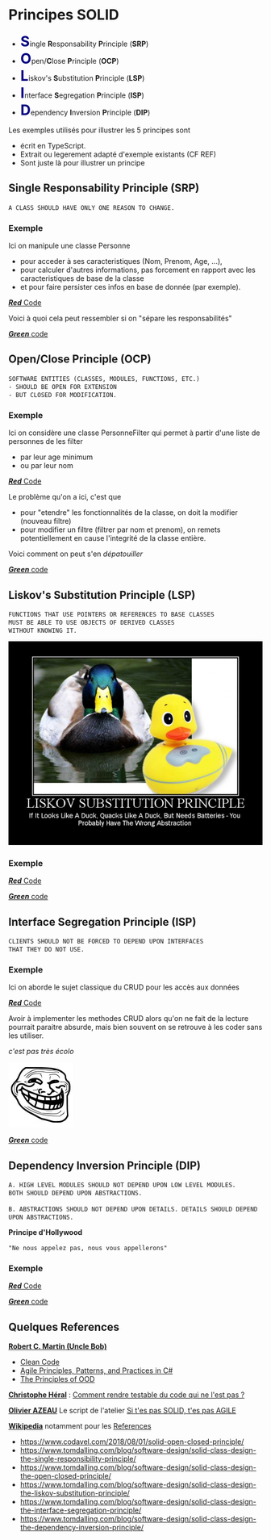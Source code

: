# Principes SOLID
- <span style="color:navy;font-size:+2em">**S**</span>ingle **R**esponsability **P**rinciple (**SRP**)
- <span style="color:navy;font-size:+2em">**O**</span>pen/**C**lose **P**rinciple  (**OCP**)
- <span style="color:navy;font-size:+2em">**L**</span>iskov's **S**ubstitution **P**rinciple (**LSP**)
- <span style="color:navy;font-size:+2em">**I**</span>nterface **S**egregation **P**rinciple (**ISP**)
- <span style="color:navy;font-size:+2em">**D**</span>ependency **I**nversion **P**rinciple (**DIP**)

Les exemples utilisés pour illustrer les 5 principes sont 
- écrit en TypeScript.
- Extrait ou legerement adapté d'exemple existants (CF REF)
- Sont juste là pour illustrer un principe

## **S**ingle **R**esponsability **P**rinciple (**SRP**)
    A CLASS SHOULD HAVE ONLY ONE REASON TO CHANGE.

### Exemple
Ici on manipule une classe Personne 
- pour acceder à ses caracteristiques (Nom, Prenom, Age, ...), 
- pour calculer d'autres informations, pas forcement en rapport avec les caracteristiques de base de la classe
- et pour faire persister ces infos en base de donnée (par exemple).

[**_Red_** Code](srp-bad.ts)

Voici à quoi cela peut ressembler si on "sépare les responsabilités"

[**_Green_** code](srp-good.ts)

## **O**pen/**C**lose **P**rinciple  (**OCP**)
    SOFTWARE ENTITIES (CLASSES, MODULES, FUNCTIONS, ETC.) 
    - SHOULD BE OPEN FOR EXTENSION 
    - BUT CLOSED FOR MODIFICATION.

### Exemple
Ici on considère une classe PersonneFilter qui permet à partir d'une liste de personnes de les filter
- par leur age minimum
- ou par leur nom

[**_Red_** Code](ocp-bad.ts)

Le problème qu'on a ici, c'est que 
- pour "etendre" les fonctionnalités de la classe, on doit la modifier (nouveau filtre) 
- pour modifier un filtre (filtrer par nom et prenom), on remets potentiellement en cause l'integrité de la classe entière.

Voici comment on peut s'en _dépatouiller_

[**_Green_** code](ocp-good.ts)

## **L**iskov's **S**ubstitution **P**rinciple (**LSP**)
    FUNCTIONS THAT USE POINTERS OR REFERENCES TO BASE CLASSES
    MUST BE ABLE TO USE OBJECTS OF DERIVED CLASSES
    WITHOUT KNOWING IT.

![lsp](lsp.jpg)
### Exemple

[**_Red_** Code](lsp-bad.ts)

[**_Green_** code](lsp-good.ts)

## **I**nterface **S**egregation **P**rinciple (**ISP**)
    CLIENTS SHOULD NOT BE FORCED TO DEPEND UPON INTERFACES
    THAT THEY DO NOT USE.
### Exemple
Ici on aborde le sujet classique du CRUD pour les accès aux données

[**_Red_** Code](isp-bad.ts)

Avoir à implementer les methodes CRUD alors qu'on ne fait de la lecture pourrait paraitre absurde, mais bien souvent on se retrouve à les coder sans les utiliser.

_c'est pas très écolo_ 

![troll](troll.jpg)


[**_Green_** code](isp-good.ts)

## **D**ependency **I**nversion **P**rinciple (**DIP**)

    A. HIGH LEVEL MODULES SHOULD NOT DEPEND UPON LOW LEVEL MODULES. 
    BOTH SHOULD DEPEND UPON ABSTRACTIONS.

    B. ABSTRACTIONS SHOULD NOT DEPEND UPON DETAILS. DETAILS SHOULD DEPEND UPON ABSTRACTIONS.

**Principe d'Hollywood**

    "Ne nous appelez pas, nous vous appellerons"
### Exemple
[**_Red_** Code](dip-bad.ts)

[**_Green_** code](dip-good.ts)

## Quelques References
[**Robert C. Martin (Uncle Bob)**](https://fr.wikipedia.org/wiki/Robert_C._Martin)
- [Clean Code](https://www.amazon.fr/Clean-Code-Handbook-Software-Craftsmanship/dp/0132350882/)
- [Agile Principles, Patterns, and Practices in C#](https://www.amazon.fr/Agile-Principles-Patterns-Practices-C/dp/0131857258)
- [The Principles of OOD](http://butunclebob.com/ArticleS.UncleBob.PrinciplesOfOod) 

[**Christophe Héral**](https://fr.linkedin.com/in/christopheheral) :   [Comment rendre testable du code qui ne l'est pas ?](https://fr.slideshare.net/christopheheral/code-testable-42068077)

[**Olivier AZEAU**](https://agilitateur.azeau.com/) Le script de l'atelier  [Si t'es pas SOLID, t'es pas AGILE](https://agilitateur.azeau.com/public/agilitateur/doc/Si%20t%27es%20pas%20SOLID%2C%20t%27es%20pas%20agile.pdf)

[**Wikipedia**](https://en.wikipedia.org/wiki/SOLID) notamment pour les [References](https://en.wikipedia.org/wiki/SOLID#References)

- https://www.codavel.com/2018/08/01/solid-open-closed-principle/
- https://www.tomdalling.com/blog/software-design/solid-class-design-the-single-responsibility-principle/
- https://www.tomdalling.com/blog/software-design/solid-class-design-the-open-closed-principle/
- https://www.tomdalling.com/blog/software-design/solid-class-design-the-liskov-substitution-principle/
- https://www.tomdalling.com/blog/software-design/solid-class-design-the-interface-segregation-principle/
- https://www.tomdalling.com/blog/software-design/solid-class-design-the-dependency-inversion-principle/